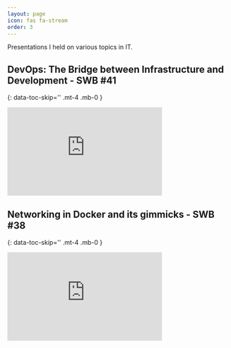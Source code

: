 ```yaml
---
layout: page
icon: fas fa-stream
order: 3
---
```


Presentations I held on various topics in IT.

## DevOps: The Bridge between Infrastructure and Development - SWB #41
{: data-toc-skip='' .mt-4 .mb-0 }

<iframe width="350" height="200" src="https://www.youtube.com/embed/-o5jSCVBBlk?si=agvb0SEEoW5lbfrU" title="YouTube video player" frameborder="0" allow="accelerometer; autoplay; clipboard-write; encrypted-media; gyroscope; picture-in-picture; web-share" referrerpolicy="strict-origin-when-cross-origin" allowfullscreen></iframe>

## Networking in Docker and its gimmicks - SWB #38
{: data-toc-skip='' .mt-4 .mb-0 }

<iframe width="350" height="200" src="https://www.youtube.com/embed/tfGK2kpEM4c?si=w0KKh5Rw6OunJZcF" title="YouTube video player" frameborder="0" allow="accelerometer; autoplay; clipboard-write; encrypted-media; gyroscope; picture-in-picture; web-share" referrerpolicy="strict-origin-when-cross-origin" allowfullscreen></iframe>
